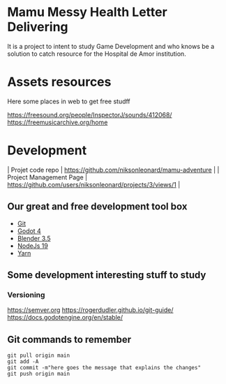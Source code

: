 # Mamu Messy Health Letter Delivering

It is a project to intent to study Game Development and who knows be a solution to catch resource for the Hospital de Amor institution.

# Assets resources

Here some places in web to get free studff

https://freesound.org/people/InspectorJ/sounds/412068/
https://freemusicarchive.org/home

# Development

| Projet code repo | https://github.com/niksonleonard/mamu-adventure |
| Project Management Page | https://github.com/users/niksonleonard/projects/3/views/1 |

## Our great and free development tool box

* [Git](https://git-scm.com)
* [Godot 4](https://godotengine.org)
* [Blender 3.5](https://www.blender.org)
* [NodeJs 19](https://nodejs.org/en)
* [Yarn](https://yarnpkg.com)


## Some development interesting stuff to study

### Versioning 

https://semver.org
https://rogerdudler.github.io/git-guide/
https://docs.godotengine.org/en/stable/

## Git commands to remember

```
git pull origin main
git add -A
git commit -m"here goes the message that explains the changes"
git push origin main
```